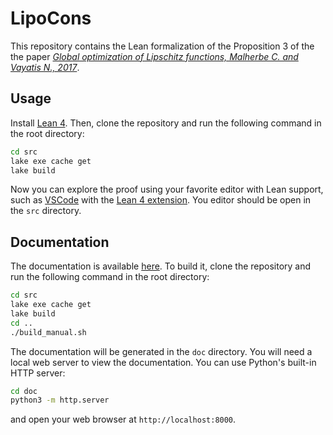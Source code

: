 # LipoCons

This repository contains the Lean formalization of the Proposition 3 of the the paper [*_Global optimization of Lipschitz functions, Malherbe C. and Vayatis N., 2017_*](https://proceedings.mlr.press/v70/malherbe17a/malherbe17a.pdf).

## Usage
Install [Lean 4](https://lean-lang.org/install/). Then, clone the repository and run the following command in the root directory:

```bash
cd src
lake exe cache get
lake build
```
Now you can explore the proof using your favorite editor with Lean support, such as [VSCode](https://code.visualstudio.com/) with the [Lean 4 extension](https://marketplace.visualstudio.com/items?itemName=leanprover.lean4). You editor should be open in the `src` directory.

## Documentation
The documentation is available [here](https://gaetanserre.fr/doc/LipoCons/). To build it, clone the repository and run the following command in the root directory:

```bash
cd src
lake exe cache get
lake build
cd ..
./build_manual.sh
```
The documentation will be generated in the `doc` directory. You will need a local web server to view the documentation. You can use Python's built-in HTTP server:

```bash
cd doc
python3 -m http.server
```
and open your web browser at `http://localhost:8000`.